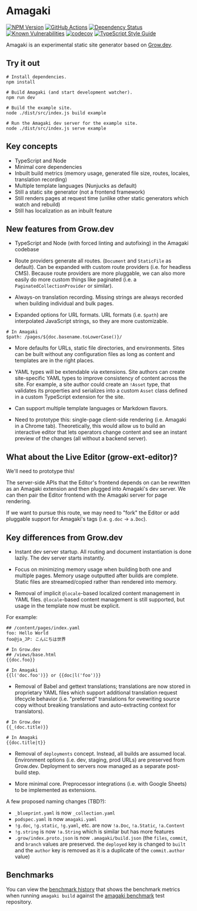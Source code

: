# Amagaki

[![NPM Version][npm-image]][npm-url]
[![GitHub Actions][github-image]][github-url]
[![Dependency Status][david-image]][david-url]
[![Known Vulnerabilities][snyk-image]][snyk-url]
[![codecov][codecov-image]][codecov-url]
[![TypeScript Style Guide][gts-image]][gts-url]

Amagaki is an experimental static site generator based on
[Grow.dev](https://grow.dev/).

## Try it out

```
# Install dependencies.
npm install

# Build Amagaki (and start development watcher).
npm run dev

# Build the example site.
node ./dist/src/index.js build example

# Run the Amagaki dev server for the example site.
node ./dist/src/index.js serve example
```

## Key concepts

- TypeScript and Node
- Minimal core dependencies
- Inbuilt build metrics (memory usage, generated file size, routes, locales,
  translation recording)
- Multiple template languages (Nunjucks as default)
- Still a static site generator (not a frontend framework)
- Still renders pages at request time (unlike other static generators which
  watch and rebuild)
- Still has localization as an inbuilt feature

## New features from Grow.dev

- TypeScript and Node (with forced linting and autofixing) in the Amagaki
  codebase

- Route providers generate all routes. (`Document` and `StaticFile` as default).
  Can be expanded with custom route providers (i.e. for headless CMS). Because
  route providers are more pluggable, we can also more easily do more custom
  things like paginated (i.e. a `PaginatedCollectionProvider` or similar).

- Always-on translation recording. Missing strings are always recorded when
  building individual and bulk pages.

- Expanded options for URL formats. URL formats (i.e. `$path`) are interpolated
  JavaScript strings, so they are more customizable.

```
# In Amagaki
$path: /pages/${doc.basename.toLowerCase()}/
```

- More defaults for URLs, static file directories, and environments. Sites can
  be built without any configuration files as long as content and templates are
  in the right places.

- YAML types will be extendable via extensions. Site authors can create
  site-specific YAML types to improve consistency of content across the site.
  For example, a site author could create an `!Asset` type, that validates its
  properties and serializes into a custom `Asset` class defined in a custom
  TypeScript extension for the site.

- Can support multiple template languages or Markdown flavors.

- Need to prototype this: single-page client-side rendering (i.e. Amagaki in a
  Chrome tab). Theoretically, this would allow us to build an interactive editor
  that lets operators change content and see an instant preview of the changes
  (all without a backend server).

## What about the Live Editor (grow-ext-editor)?

We'll need to prototype this!

The server-side APIs that the Editor's frontend depends on can be rewritten as
an Amagaki extension and then plugged into Amagaki's dev server. We can then
pair the Editor frontend with the Amagaki server for page rendering.

If we want to pursue this route, we may need to "fork" the Editor or add
pluggable support for Amagaki's tags (i.e. `g.doc` -> `a.Doc`).

## Key differences from Grow.dev

- Instant dev server startup. All routing and document instantiation is done
  lazily. The dev server starts instantly.

- Focus on minimizing memory usage when building both one and multiple pages.
  Memory usage outputted after builds are complete. Static files are
  streamed/copied rather than rendered into memory.

- Removal of implicit `@locale`-based localized content management in YAML
  files. `@locale`-based content management is still supported, but usage in the
  template now must be explicit.

For example:

```
## /content/pages/index.yaml
foo: Hello World
foo@ja_JP: こんにちは世界

# In Grow.dev
## /views/base.html
{{doc.foo}}

# In Amagaki
{{l('doc.foo')}} or {{doc|l('foo')}}
```

- Removal of Babel and gettext translations; translations are now stored in
  proprietary YAML files which support additional translation request lifecycle
  behavior (i.e. "preferred" translations for ovewriting source copy without
  breaking translations and auto-extracting context for translators).

```
# In Grow.dev
{{_(doc.title)}}

# In Amagaki
{{doc.title|t}}
```

- Removal of `deployments` concept. Instead, all builds are assumed local.
  Environment options (i.e. dev, staging, prod URLs) are preserved from
  Grow.dev. Deployment to servers now managed as a separate post-build step.

- More minimal core. Preprocessor integrations (i.e. with Google Sheets) to be
  implemented as extensions.

A few proposed naming changes (TBD?):

- `_blueprint.yaml` is now `_collection.yaml`
- `podspec.yaml` is now `amagaki.yaml`
- `!g.doc`, `!g.static`, `!g.yaml`, etc. are now `!a.Doc`, `!a.Static`, `!a.Content`
- `!g.string` is now `!a.String` which is similar but has more features
- `.grow/index.proto.json` is now `.amagaki/build.json` (the `files`, `commit`, and `branch` values are preserved. the `deployed` key is changed to `built` and the `author` key is removed as it is a duplicate of the `commit.author` value)

## Benchmarks

You can view the [benchmark history](https://blinkkcode.github.io/amagaki/benchmark/) that shows the benchmark metrics when running `amagaki build` against the [amagaki benchmark](https://github.com/blinkkcode/amagaki-benchmark) test repository.

[github-image]: https://github.com/blinkkcode/amagaki/workflows/Run%20tests/badge.svg
[github-url]: https://github.com/blinkkcode/amagaki/actions
[codecov-image]: https://codecov.io/gh/blinkkcode/amagaki/branch/main/graph/badge.svg
[codecov-url]: https://codecov.io/gh/blinkkcode/amagaki
[david-image]: https://david-dm.org/blinkkcode/amagaki.svg
[david-url]: https://david-dm.org/blinkkcode/amagaki
[gts-image]: https://img.shields.io/badge/code%20style-google-blueviolet.svg
[gts-url]: https://github.com/google/gts
[npm-image]: https://img.shields.io/npm/v/@amagaki/amagaki.svg
[npm-url]: https://npmjs.org/package/@amagaki/amagaki
[snyk-image]: https://snyk.io/test/github/blinkkcode/amagaki/badge.svg
[snyk-url]: https://snyk.io/test/github/blinkkcode/amagaki
